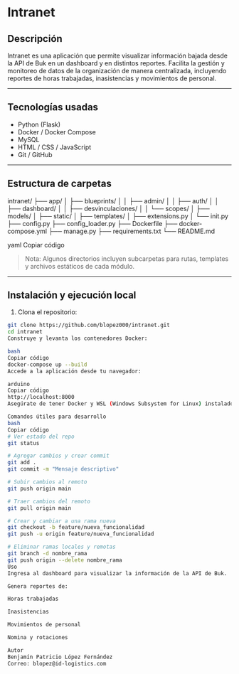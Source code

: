 # Intranet

## Descripción
Intranet es una aplicación que permite visualizar información bajada desde la API de Buk en un dashboard y en distintos reportes. Facilita la gestión y monitoreo de datos de la organización de manera centralizada, incluyendo reportes de horas trabajadas, inasistencias y movimientos de personal.

---

## Tecnologías usadas
- Python (Flask)  
- Docker / Docker Compose  
- MySQL  
- HTML / CSS / JavaScript  
- Git / GitHub  

---

## Estructura de carpetas
intranet/
├── app/
│ ├── blueprints/
│ │ ├── admin/
│ │ ├── auth/
│ │ ├── dashboard/
│ │ ├── desvinculaciones/
│ │ └── scopes/
│ ├── models/
│ ├── static/
│ ├── templates/
│ ├── extensions.py
│ └── init.py
├── config.py
├── config_loader.py
├── Dockerfile
├── docker-compose.yml
├── manage.py
├── requirements.txt
└── README.md

yaml
Copiar código

> Nota: Algunos directorios incluyen subcarpetas para rutas, templates y archivos estáticos de cada módulo.

---

## Instalación y ejecución local
1. Clona el repositorio:
```bash
git clone https://github.com/blopez000/intranet.git
cd intranet
Construye y levanta los contenedores Docker:

bash
Copiar código
docker-compose up --build
Accede a la aplicación desde tu navegador:

arduino
Copiar código
http://localhost:8000
Asegúrate de tener Docker y WSL (Windows Subsystem for Linux) instalados y funcionando correctamente.

Comandos útiles para desarrollo
bash
Copiar código
# Ver estado del repo
git status

# Agregar cambios y crear commit
git add .
git commit -m "Mensaje descriptivo"

# Subir cambios al remoto
git push origin main

# Traer cambios del remoto
git pull origin main

# Crear y cambiar a una rama nueva
git checkout -b feature/nueva_funcionalidad
git push -u origin feature/nueva_funcionalidad

# Eliminar ramas locales y remotas
git branch -d nombre_rama
git push origin --delete nombre_rama
Uso
Ingresa al dashboard para visualizar la información de la API de Buk.

Genera reportes de:

Horas trabajadas

Inasistencias

Movimientos de personal

Nomina y rotaciones

Autor
Benjamín Patricio López Fernández
Correo: blopez@id-logistics.com
